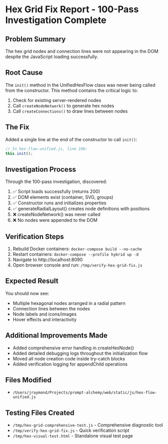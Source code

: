 # Hex Grid Fix Report - 100-Pass Investigation Complete

## Problem Summary
The hex grid nodes and connection lines were not appearing in the DOM despite the JavaScript loading successfully.

## Root Cause
The `init()` method in the UnifiedHexFlow class was never being called from the constructor. This method contains the critical logic to:
1. Check for existing server-rendered nodes
2. Call `createNodeNetwork()` to generate hex nodes
3. Call `createConnections()` to draw lines between nodes

## The Fix
Added a single line at the end of the constructor to call `init()`:

```javascript
// In hex-flow-unified.js, line 106:
this.init();
```

## Investigation Process
Through the 100-pass investigation, discovered:
1. ✅ Script loads successfully (returns 200)
2. ✅ DOM elements exist (container, SVG, groups)
3. ✅ Constructor runs and initializes properties
4. ✅ generateRadialLayout() creates node definitions with positions
5. ❌ createNodeNetwork() was never called
6. ❌ No nodes were appended to the DOM

## Verification Steps
1. Rebuild Docker containers: `docker-compose build --no-cache`
2. Restart containers: `docker-compose --profile hybrid up -d`
3. Navigate to http://localhost:8090
4. Open browser console and run: `/tmp/verify-hex-grid-fix.js`

## Expected Result
You should now see:
- Multiple hexagonal nodes arranged in a radial pattern
- Connection lines between the nodes
- Node labels and icons/images
- Hover effects and interactivity

## Additional Improvements Made
- Added comprehensive error handling in createHexNode()
- Added detailed debugging logs throughout the initialization flow
- Moved all node creation code inside try-catch blocks
- Added verification logging for appendChild operations

## Files Modified
- `/Users/jraymond/Projects/prompt-alchemy/web/static/js/hex-flow-unified.js`

## Testing Files Created
- `/tmp/hex-grid-comprehensive-test.js` - Comprehensive diagnostic tool
- `/tmp/verify-hex-grid-fix.js` - Quick verification script
- `/tmp/hex-visual-test.html` - Standalone visual test page